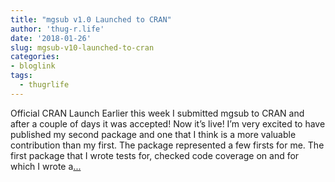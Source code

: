 ```yaml
---
title: "mgsub v1.0 Launched to CRAN"
author: 'thug-r.life'
date: '2018-01-26'
slug: mgsub-v10-launched-to-cran
categories:
- bloglink
tags:
  - thugrlife
---
```


Official CRAN Launch Earlier this week I submitted mgsub to CRAN and after a couple of days it was accepted! Now it’s live! I’m very excited to have published my second package and one that I think is a more valuable contribution than my first. The package represented a few firsts for me. The first package that I wrote tests for, checked code coverage on and for which I wrote a[... <i class="fas fa-external-link-alt"></i>](http://thug-r.life/post/2018-01-26-mgsub-launched/)

